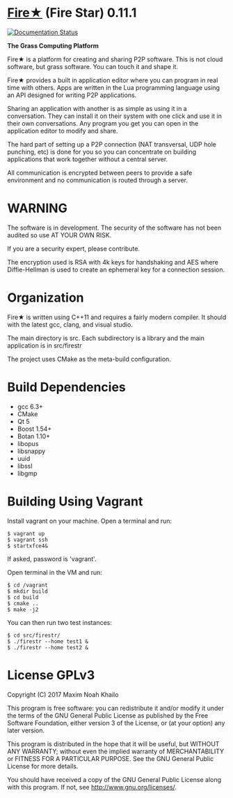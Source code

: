 [Fire★](http://www.firestr.com) (Fire Star) 0.11.1
===================================================================

[![Documentation Status](https://readthedocs.org/projects/fire/badge/?version=latest)](https://readthedocs.org/projects/fire/?badge=latest)

**The Grass Computing Platform**

Fire★ is a platform for creating and sharing P2P software.
This is not cloud software, but grass software.
You can touch it and shape it.

Fire★ provides a built in application editor where you can program in 
real time with others. Apps are written in the Lua programming language
using an API designed for writing P2P applications. 

Sharing an application with another is as simple as using it in a conversation. 
They can install it on their system with one click and use it in their own conversations.
Any program you get you can open in the application editor to modify and share.

The hard part of setting up a P2P connection (NAT transversal, UDP hole punching, etc)
is done for you so you can concentrate on building applications that work together
without a central server. 

All communication is encrypted between peers to provide a safe environment and 
no communication is routed through a server.

WARNING
===================================================================

The software is in development. The security of the software has
not been audited so use AT YOUR OWN RISK.

If you are a security expert, please contribute.

The encryption used is RSA with 4k keys for handshaking and AES where 
Diffie-Hellman is used to create an ephemeral key for a connection session.

Organization
===================================================================

Fire★ is written using C++11 and requires a fairly modern compiler.
It should with the latest gcc, clang, and visual studio. 

The main directory is src. Each subdirectory is a library and
the main application is in src/firestr

The project uses CMake as the meta-build configuration.

Build Dependencies
===================================================================

* gcc 6.3+
* CMake
* Qt 5 
* Boost 1.54+
* Botan 1.10+
* libopus
* libsnappy
* uuid
* libssl
* libgmp

Building Using Vagrant
===================================================================

Install vagrant on your machine. Open a terminal and run:

    $ vagrant up
    $ vagrant ssh
    $ startxfce4&

If asked, password is 'vagrant'.

Open terminal in the VM and run:

    $ cd /vagrant
    $ mkdir build
    $ cd build
    $ cmake ..
    $ make -j2

You can then run two test instances:

    $ cd src/firestr/
    $ ./firestr --home test1 &
    $ ./firestr --home test2 &


License GPLv3
===================================================================

Copyright (C) 2017  Maxim Noah Khailo
 
This program is free software: you can redistribute it and/or modify
it under the terms of the GNU General Public License as published by
the Free Software Foundation, either version 3 of the License, or
(at your option) any later version.
 
This program is distributed in the hope that it will be useful,
but WITHOUT ANY WARRANTY; without even the implied warranty of
MERCHANTABILITY or FITNESS FOR A PARTICULAR PURPOSE.  See the
GNU General Public License for more details.
 
You should have received a copy of the GNU General Public License
along with this program.  If not, see <http://www.gnu.org/licenses/>.

